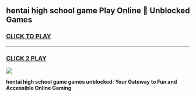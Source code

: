 
## hentai high school game Play Online 👋 Unblocked Games
<h3>
<a href="https://news.freeplayer.one?title=hentai_high_school_game&ref=17GH">CLICK TO PLAY</a></h3>
<hr>

<h3>
<a href="https://news.freeplayer.one?title=hentai_high_school_game&ref=17GH">CLICK 2 PLAY</a>
  
</h3>

<a href="https://news.freeplayer.one?title=hentai_high_school_game&ref=17GH/"><img src="https://clearcache.store/games.png"></a>


**hentai high school game games unblocked: Your Gateway to Fun and Accessible Online Gaming**
